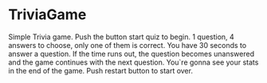 # TriviaGame
Simple Trivia game. Push the button start quiz to begin. 1 question, 4 answers to choose, only one of them is correct. You have 30 seconds to answer a question. If the time runs out, the question becomes unanswered and the game continues with the next question. You`re gonna see your stats in the end of the game. Push restart button to start over.